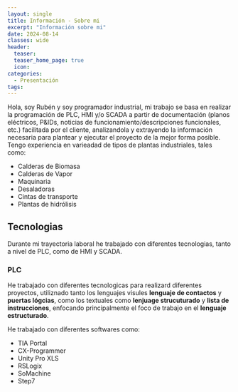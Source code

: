 ```yaml
---
layout: single
title: Información - Sobre mi
excerpt: "Información sobre mi"
date: 2024-08-14
classes: wide
header:
  teaser: 
  teaser_home_page: true
  icon: 
categories:
  - Presentación
tags:  
---
```


Hola, soy Rubén y soy programador industrial, mi trabajo se basa en realizar la programación de PLC, HMI y/o SCADA a partir de documentación (planos eléctricos, P&IDs, noticias de funcionamiento/descripciones funcionales, etc.) facilitada por el cliente, analizandola y extrayendo la información necesaria para plantear y ejecutar el proyecto de la mejor forma posible. Tengo experiencia en varieadad de tipos de plantas industriales, tales como:

  - Calderas de Biomasa
  - Calderas de Vapor
  - Maquinaria
  - Desaladoras
  - Cintas de transporte
  - Plantas de hidrólisis

## Tecnologias

Durante mi trayectoria laboral he trabajado con diferentes tecnologias, tanto a nivel de PLC, como de HMI y SCADA.

### PLC

He trabajado con diferentes tecnologicas para realizard diferentes proyectos, utiliznado tanto los lenguajes visules **lenguaje de contactos** y **puertas lógcias**, como los textuales como **lenjuage strucuturado** y **lista de instrucciones**, enfocando principalmente el foco de trabajo en el **lenguaje estructurado**.

He trabajado con diferentes softwares como:

  - TIA Portal
  - CX-Programmer
  - Unity Pro XLS
  - RSLogix
  - SoMachine
  - Step7

